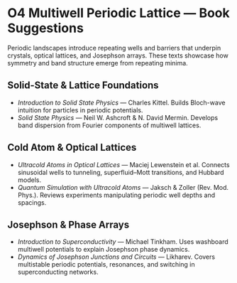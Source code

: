 # O4 Multiwell Periodic Lattice — Book Suggestions

Periodic landscapes introduce repeating wells and barriers that underpin crystals, optical lattices, and Josephson arrays. These texts showcase how symmetry and band structure emerge from repeating minima.

## Solid-State & Lattice Foundations
- *Introduction to Solid State Physics* — Charles Kittel. Builds Bloch-wave intuition for particles in periodic potentials.
- *Solid State Physics* — Neil W. Ashcroft & N. David Mermin. Develops band dispersion from Fourier components of multiwell lattices.

## Cold Atom & Optical Lattices
- *Ultracold Atoms in Optical Lattices* — Maciej Lewenstein et al. Connects sinusoidal wells to tunneling, superfluid–Mott transitions, and Hubbard models.
- *Quantum Simulation with Ultracold Atoms* — Jaksch & Zoller (Rev. Mod. Phys.). Reviews experiments manipulating periodic well depths and spacings.

## Josephson & Phase Arrays
- *Introduction to Superconductivity* — Michael Tinkham. Uses washboard multiwell potentials to explain Josephson phase dynamics.
- *Dynamics of Josephson Junctions and Circuits* — Likharev. Covers multistable periodic potentials, resonances, and switching in superconducting networks.

